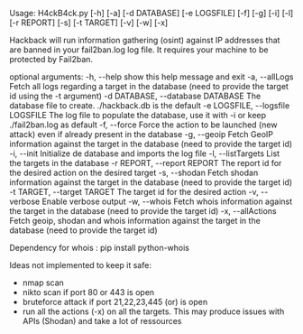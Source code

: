 Usage: H4ckB4ck.py [-h] [-a] [-d DATABASE] [-e LOGSFILE] [-f] [-g] [-i] [-l] [-r REPORT] [-s] [-t TARGET] [-v] [-w] [-x]

Hackback will run information gathering (osint) against IP addresses that are banned in your fail2ban.log log file. It requires your
machine to be protected by Fail2ban.

optional arguments:
  -h, --help            show this help message and exit
  -a, --allLogs         Fetch all logs regarding a target in the database (need to provide the target id using the -t argument)
  -d DATABASE, --database DATABASE
                        The database file to create. ./hackback.db is the default
  -e LOGSFILE, --logsfile LOGSFILE
                        The log file to populate the database, use it with -i or keep ./fail2ban.log as default
  -f, --force           Force the action to be launched (new attack) even if already present in the database
  -g, --geoip           Fetch GeoIP information against the target in the database (need to provide the target id)
  -i, --init            Initialize de database and imports the log file
  -l, --listTargets     List the targets in the database
  -r REPORT, --report REPORT
                        The report id for the desired action on the desired target
  -s, --shodan          Fetch shodan information against the target in the database (need to provide the target id)
  -t TARGET, --target TARGET
                        The target id for the desired action
  -v, --verbose         Enable verbose output
  -w, --whois           Fetch whois information against the target in the database (need to provide the target id)
  -x, --allActions      Fetch geoip, shodan and whois information against the target in the database (need to provide the target id)

Dependency for whois : pip install python-whois

Ideas not implemented to keep it safe:
  - nmap scan
  - nikto scan if port 80 or 443 is open
  - bruteforce attack if port 21,22,23,445 (or) is open
  - run all the actions (-x) on all the targets. This may produce issues with APIs (Shodan) and take a lot of ressources
